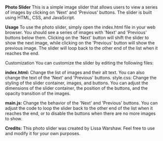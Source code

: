 **Photo Slider**
This is a simple image slider that allows users to view a series of images by clicking on 'Next' and 'Previous' buttons. The slider is built using HTML, CSS, and JavaScript.

**Usage**
To use the photo slider, simply open the index.html file in your web browser. You should see a series of images with 'Next' and 'Previous' buttons below them. Clicking on the 'Next' button will shift the slider to show the next image, while clicking on the 'Previous' button will show the previous image. The slider will loop back to the other end of the list when it reaches the end.

Customization
You can customize the slider by editing the following files:

**index.html:** Change the list of images and their alt text. You can also change the text of the 'Next' and 'Previous' buttons.
style.css: Change the styling of the slider container, images, and buttons. You can adjust the dimensions of the slider container, the position of the buttons, and the opacity transition of the images.

**main.js:** Change the behavior of the 'Next' and 'Previous' buttons. You can adjust the code to loop the slider back to the other end of the list when it reaches the end, or to disable the buttons when there are no more images to show.

**Credits:**
This photo slider was created by Lissa Warshaw. Feel free to use and modify it for your own purposes. 
